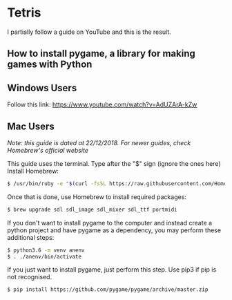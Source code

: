 # Tetris
I partially follow a guide on YouTube and this is the result.

## How to install pygame, a library for making games with Python
Windows Users
---
Follow this link: https://www.youtube.com/watch?v=AdUZArA-kZw

Mac Users
---
*Note: this guide is dated at 22/12/2018. For newer guides, check Homebrew's official website*

This guide uses the terminal. Type after the "$" sign (ignore the ones here)
Install Homebrew:
```bash
$ /usr/bin/ruby -e "$(curl -fsSL https://raw.githubusercontent.com/Homebrew/install/master/install)"
```
Once that is done, use Homebrew to install required packages:
```Bash
$ brew upgrade sdl sdl_image sdl_mixer sdl_ttf portmidi
```
If you don't want to install pygame to the computer and instead create a python project and have pygame as a dependency, you may perform these additional steps:
```bash
$ python3.6 -m venv anenv
$ . ./anenv/bin/activate
```
If you just want to install pygame, just perform this step. Use pip3 if pip is not recognised.
```bash
$ pip install https://github.com/pygame/pygame/archive/master.zip
```
